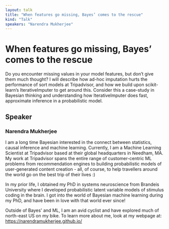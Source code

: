 ```yaml
---
layout: talk
title: "When features go missing, Bayes’ comes to the rescue"
kind: "Talk"
speakers: "Narendra Mukherjee"
---
```


# When features go missing, Bayes’ comes to the rescue

Do you encounter missing values in your model features, but don’t give them much thought? I will describe how ad-hoc imputation hurts the performance of sort models at Tripadvisor, and how we build upon scikit-learn’s IterativeImputer to get around this. Consider this a case-study in Bayesian thinking and understanding how IterativeImputer does fast, approximate inference in a probabilistic model.

## Speaker

### Narendra Mukherjee

I am a long time Bayesian interested in the connect between statistics, causal inference and machine learning. Currently, I am a Machine Learning Scientist at Tripadvisor based at their global headquarters in Needham, MA. My work at Tripadvisor spans the entire range of customer-centric ML problems from recommendation engines to building probabilistic models of user-generated content creation - all, of course, to help travellers around the world go on the best trip of their lives :)

In my prior life, I obtained my PhD in systems neuroscience from Brandeis University where I developed probabilistic latent variable models of stimulus coding in the brain. I got into the world of Bayesian machine learning during my PhD, and have been in love with that world ever since!

Outside of Bayes' and ML, I am an avid cyclist and have explored much of north-east US on my bike. To learn more about me, look at my webpage at: https://narendramukherjee.github.io/
